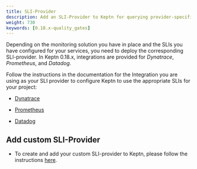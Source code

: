 ```yaml
---
title: SLI-Provider
description: Add an SLI-Provider to Keptn for querying provider-specific SLIs.
weight: 730
keywords: [0.18.x-quality_gates]
---
```


Depending on the monitoring solution you have in place and the SLIs you have configured for your services,
you need to deploy the corresponding SLI-provider.
In Keptn 0.18.x, integrations are provided for *Dynatrace*, *Prometheus*, and *Datadog*.

Follow the instructions in the documentation for the Integration
you are using as your SLI provider
to configure Keptn to use the appropriate SLIs for your project:

* [Dynatrace](https://artifacthub.io/packages/keptn/keptn-integrations/dynatrace-service)

* [Prometheus](https://artifacthub.io/packages/keptn/keptn-integrations/prometheus-service)

* [Datadog](https://artifacthub.io/packages/keptn/keptn-integrations/datadog-service)

## Add custom SLI-Provider

* To create and add your custom SLI-provider to Keptn, please follow the instructions [here](../../integrations/sli_provider).



